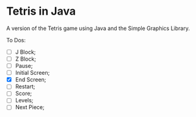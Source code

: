 # Tetris in Java
A version of the Tetris game using Java and the Simple Graphics Library.

To Dos:
- [ ] J Block;
- [ ] Z Block;
- [ ] Pause;
- [ ] Initial Screen;
- [X] End Screen;
- [ ] Restart;
- [ ] Score;
- [ ] Levels;
- [ ] Next Piece;
